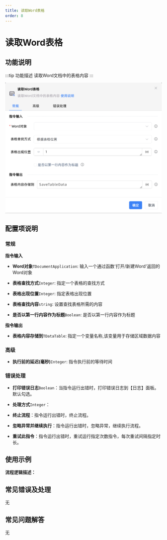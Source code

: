 ```yaml
---
title: 读取Word表格
order: 8
---
```


# 读取Word表格

## 功能说明

:::tip 功能描述
读取Word文档中的表格内容
:::

![读取Word表格](../../../assets/读取Word表格_command.png)

## 配置项说明

### 常规

**指令输入**

- **Word对象**`TDocumentApplication`: 输入一个通过函数'打开/新建Word'返回的Word对象

- **表格查找方式**`Integer`: 指定一个表格的查找方式

- **表格出现位置**`Integer`: 指定表格出现位置

- **表格查找内容**`string`: 设置查找表格所需的内容

- **是否以第一行内容作为标题**`Boolean`: 是否以第一行内容作为标题


**指令输出**

- **表格内容存储到**`TDataTable`: 指定一个变量名称,该变量用于存储区域数据内容

### 高级

- **执行前的延迟(毫秒)**`Integer`: 指令执行前的等待时间

### 错误处理

- **打印错误日志**`Boolean`：当指令运行出错时，打印错误日志到【日志】面板。默认勾选。

- **处理方式**`Integer`：

 - **终止流程**：指令运行出错时，终止流程。

 - **忽略异常并继续执行**：指令运行出错时，忽略异常，继续执行流程。

 - **重试此指令**：指令运行出错时，重试运行指定次数指令，每次重试间隔指定时长。

## 使用示例

**流程逻辑描述：** 

## 常见错误及处理

无

## 常见问题解答

无

